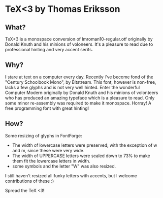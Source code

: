 TeX<3 by Thomas Eriksson
=========================

What?
-----
TeX<3 is a monospace conversion of lmroman10-regular.otf originally by Donald Knuth and his minions of voloneers.
It's a pleasure to read due to professional hinting and very accent serifs.

Why?
----
I stare at text on a computer every day.
Recently I've become fond of the "Century Schoolbook Mono", by Bitstream.
This font, however is non-free, lacks a few glyphs and is not very well hinted.
Enter the wonderful Computer Modern originally by Donald Knuth and his minions of volonteers who has produced an amazing typeface which is a pleasure to read.
Only some minor re-assembly was required to make it monospace.
Horray! A free programming font with great hinting!

How?
----
Some resizing of glyphs in FontForge:
* The width of lowercase letters were preserved, with the exception of w and m, since these were very wide.
* The width of UPPERCASE letters were scaled down to 73% to make them fit the lowercase letters in width.
* some symbols and the letter "W" was also resized.

I still haven't resized all funky letters with accents, but I welcome contributions of these :)

Spread the TeX <3!
